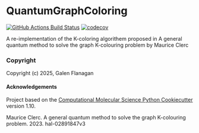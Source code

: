 QuantumGraphColoring
==============================
[//]: # (Badges)
[![GitHub Actions Build Status](https://github.com/FlanagG21/quantumgraphcoloring/workflows/CI/badge.svg)](https://github.com/FlanagG21/quantumgraphcoloring/actions?query=workflow%3ACI)
[![codecov](https://codecov.io/gh/FlanagG21/QuantumGraphColoring/branch/main/graph/badge.svg)](https://codecov.io/gh/FlanagG21/QuantumGraphColoring/branch/main)


A re-implementation of the K-coloring algorithem proposed in A general quantum method to solve the graph K-colouring problem by Maurice Clerc

### Copyright

Copyright (c) 2025, Galen Flanagan


#### Acknowledgements
 
Project based on the 
[Computational Molecular Science Python Cookiecutter](https://github.com/molssi/cookiecutter-cms) version 1.10.

Maurice Clerc. A general quantum method to solve the graph K-colouring problem. 2023. hal-02891847v3
